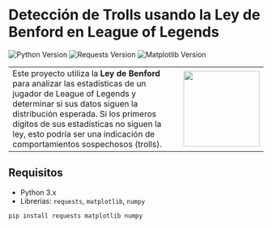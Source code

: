 # Detección de Trolls usando la Ley de Benford en League of Legends

![Python Version](https://img.shields.io/badge/python-3.x-blue)
![Requests Version](https://img.shields.io/badge/requests-%3E%3D2.0-brightgreen)
![Matplotlib Version](https://img.shields.io/badge/matplotlib-%3E%3D3.0-orange)

<table>
  <tr>
    <td>
      Este proyecto utiliza la <strong>Ley de Benford</strong> para analizar las estadísticas de un jugador de League of Legends y determinar si sus datos siguen la distribución esperada. Si los primeros dígitos de sus estadísticas no siguen la ley, esto podría ser una indicación de comportamientos sospechosos (trolls).
    </td>
    <td>
      <img src="https://i.pinimg.com/originals/a8/3f/e3/a83fe3de2ade7fe310f8846090d98db1.gif" width="150" />
    </td>
  </tr>
</table>

## Requisitos

- Python 3.x
- Librerías: `requests`, `matplotlib`, `numpy`

```bash
pip install requests matplotlib numpy
